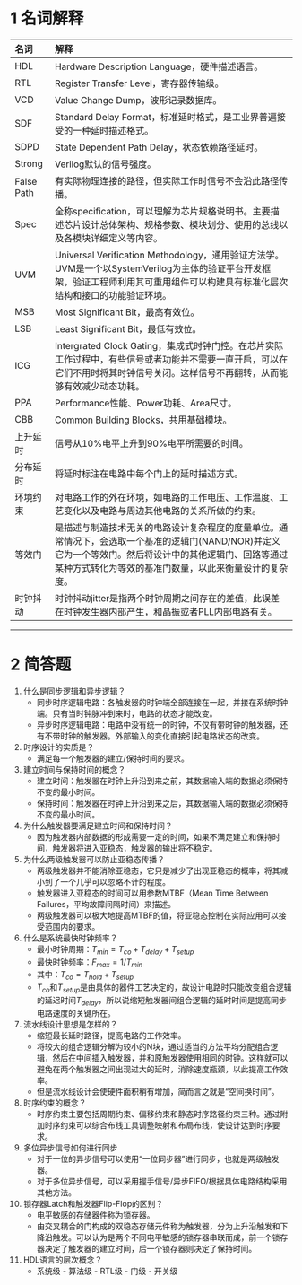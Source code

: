 # 1 名词解释

| 名词 | 解释 |
| :--- | :--- |
| HDL | Hardware Description Language，硬件描述语言。 |
| RTL | Register Transfer Level，寄存器传输级。 |
| VCD | Value Change Dump，波形记录数据库。 |
| SDF | Standard Delay Format，标准延时格式，是工业界普遍接受的一种延时描述格式。 |
| SDPD | State Dependent Path Delay，状态依赖路径延时。 |
| Strong | Verilog默认的信号强度。 |
| False Path | 有实际物理连接的路径，但实际工作时信号不会沿此路径传播。 |
| Spec | 全称specification，可以理解为芯片规格说明书。主要描述芯片设计总体架构、规格参数、模块划分、使用的总线以及各模块详细定义等内容。 |
| UVM | Universal Verification Methodology，通用验证方法学。UVM是一个以SystemVerilog为主体的验证平台开发框架，验证工程师利用其可重用组件可以构建具有标准化层次结构和接口的功能验证环境。 |
| MSB | Most Significant Bit，最高有效位。 |
| LSB | Least Significant Bit，最低有效位。 |
| ICG | Intergrated Clock Gating，集成式时钟门控。在芯片实际工作过程中，有些信号或者功能并不需要一直开启，可以在它们不用时将其时钟信号关闭。这样信号不再翻转，从而能够有效减少动态功耗。 |
| PPA | Performance性能、Power功耗、Area尺寸。 |
| CBB | Common Building Blocks，共用基础模块。 |
| 上升延时 | 信号从10%电平上升到90%电平所需要的时间。 |
| 分布延时 | 将延时标注在电路中每个门上的延时描述方式。 |
| 环境约束 | 对电路工作的外在环境，如电路的工作电压、工作温度、工艺变化以及电路与周边其他电路的关系所做的约束。 |
| 等效门 | 是描述与制造技术无关的电路设计复杂程度的度量单位。通常情况下，会选取一个基准的逻辑门(NAND/NOR)并定义它为一个等效门。然后将设计中的其他逻辑门、回路等通过某种方式转化为等效的基准门数量，以此来衡量设计的复杂度。 |
| 时钟抖动 | 时钟抖动jitter是指两个时钟周期之间存在的差值，此误差在时钟发生器内部产生，和晶振或者PLL内部电路有关。 |

---

# 2 简答题

1. 什么是同步逻辑和异步逻辑？
	- 同步时序逻辑电路：各触发器的时钟端全部连接在一起，并接在系统时钟端。只有当时钟脉冲到来时，电路的状态才能改变。
	- 异步时序逻辑电路：电路中没有统一的时钟，不仅有带时钟的触发器，还有不带时钟的触发器。外部输入的变化直接引起电路状态的改变。
2. 时序设计的实质是？
	- 满足每一个触发器的建立/保持时间的要求。
3. 建立时间与保持时间的概念？
	- 建立时间：触发器在时钟上升沿到来之前，其数据输入端的数据必须保持不变的最小时间。
	- 保持时间：触发器在时钟上升沿到来之后，其数据输入端的数据必须保持不变的最小时间。
4. 为什么触发器要满足建立时间和保持时间？
	- 因为触发器内部数据的形成需要一定的时间，如果不满足建立和保持时间，触发器将进入亚稳态，触发器的输出将不稳定。
5. 为什么两级触发器可以防止亚稳态传播？
	- 两级触发器并不能消除亚稳态，它只是减少了出现亚稳态的概率，将其减小到了一个几乎可以忽略不计的程度。
	- 触发器进入亚稳态的时间可以用参数MTBF（Mean Time Between Failures，平均故障间隔时间）来描述。
	- 两级触发器可以极大地提高MTBF的值，将亚稳态控制在实际应用可以接受范围内的要求。
6. 什么是系统最快时钟频率？
	- 最小时钟周期：$T_{min} = T_{co} + T_{delay} + T_{setup}$
	- 最快时钟频率：$F_{max} = 1 / T_{min}$
	- 其中：$T_{co} = T_{hold} + T_{setup}$
	- $T_{co}$和$T_{setup}$是由具体的器件工艺决定的，故设计电路时只能改变组合逻辑的延迟时间$T_{delay}$，所以说缩短触发器间组合逻辑的延时时间是提高同步电路速度的关键所在。
7. 流水线设计思想是怎样的？
	- 缩短最长延时路径，提高电路的工作效率。
	- 将较大的组合逻辑分解为较小的N块，通过适当的方法平均分配组合逻辑，然后在中间插入触发器，并和原触发器使用相同的时钟。这样就可以避免在两个触发器之间出现过大的延时，消除速度瓶颈，以此提高工作效率。
	- 但是流水线设计会使硬件面积稍有增加，简而言之就是“空间换时间”。
8. 时序约束的概念？
	- 时序约束主要包括周期约束、偏移约束和静态时序路径约束三种。通过附加时序约束可以综合布线工具调整映射和布局布线，使设计达到时序要求。
9. 多位异步信号如何进行同步
	- 对于一位的异步信号可以使用“一位同步器”进行同步，也就是两级触发器。
	- 对于多位异步信号，可以采用握手信号/异步FIFO/根据具体电路结构采用其他方法。
10. 锁存器Latch和触发器Flip-Flop的区别？
	- 电平敏感的存储器件称为锁存器。
	- 由交叉耦合的门构成的双稳态存储元件称为触发器，分为上升沿触发和下降沿触发。可以认为是两个不同电平敏感的锁存器串联而成，前一个锁存器决定了触发器的建立时间，后一个锁存器则决定了保持时间。
11. HDL语言的层次概念？
	- 系统级 - 算法级 - RTL级 - 门级 - 开关级
